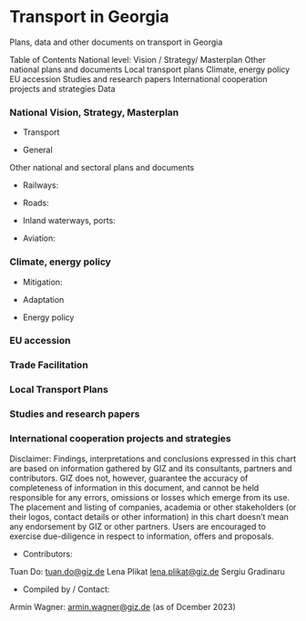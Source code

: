 # Transport in Georgia
Plans, data and other documents on transport in Georgia

Table of Contents
National level: Vision / Strategy/ Masterplan
Other national plans and documents
Local transport plans
Climate, energy policy
EU accession
Studies and research papers
International cooperation projects and strategies
Data

### National Vision, Strategy, Masterplan
- Transport


- General

Other national and sectoral plans and documents
- Railways:

- Roads:

- Inland waterways, ports:
- Aviation:

### Climate, energy policy
- Mitigation:

- Adaptation

- Energy policy

### EU accession

### Trade Facilitation

### Local Transport Plans

### Studies and research papers

### International cooperation projects and strategies


Disclaimer: Findings, interpretations and conclusions expressed in this chart are based on information gathered by GIZ and its consultants, partners and contributors. GIZ does not, however, guarantee the accuracy of completeness of information in this document, and cannot be held responsible for any errors, omissions or losses which emerge from its use. The placement and listing of companies, academia or other stakeholders (or their logos, contact details or other information) in this chart doesn’t mean any endorsement by GIZ or other partners. Users are encouraged to exercise due-diligence in respect to information, offers and proposals.

- Contributors:

Tuan Do: tuan.do@giz.de
Lena Plikat lena.plikat@giz.de
Sergiu Gradinaru

- Compiled by / Contact:

Armin Wagner: armin.wagner@giz.de
(as of Dcember 2023)
